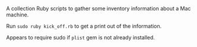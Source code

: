A collection Ruby scripts to gather some inventory information about a Mac machine.

Run `sudo ruby kick_off.rb` to get a print out of the information.

Appears to require sudo if `plist` gem is not already installed.
